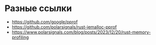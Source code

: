 # Разные ссылки

- https://github.com/google/pprof
- https://github.com/polarsignals/rust-jemalloc-pprof
- https://www.polarsignals.com/blog/posts/2023/12/20/rust-memory-profiling

